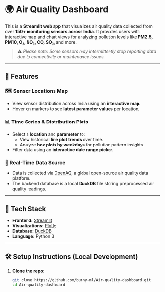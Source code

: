 # 🌍 Air Quality Dashboard

This is a **Streamlit web app** that visualizes air quality data collected from over **150+ monitoring sensors across India**. It provides users with interactive map and chart views for analyzing pollution levels like **PM2.5, PM10, O₃, NO₂, CO, SO₂**, and more.

> ⚠️ _Please note: Some sensors may intermittently stop reporting data due to connectivity or maintenance issues._

---

## 🚀 Features

### 🗺️ Sensor Locations Map
- View sensor distribution across India using an **interactive map**.
- Hover on markers to see **latest parameter values** per location.

### 📊 Time Series & Distribution Plots
- Select a **location** and **parameter** to:
  - View historical **line plot trends** over time.
  - Analyze **box plots by weekdays** for pollution pattern insights.
- Filter data using an **interactive date range picker**.

### 📡 Real-Time Data Source
- Data is collected via [OpenAQ](https://openaq.org/), a global open-source air quality data platform.
- The backend database is a local **DuckDB** file storing preprocessed air quality readings.

---

## 🧰 Tech Stack

- **Frontend:** [Streamlit](https://streamlit.io/)
- **Visualizations:** [Plotly](https://plotly.com/python/)
- **Database:** [DuckDB](https://duckdb.org/)
- **Language:** Python 3

---

## 🛠️ Setup Instructions (Local Development)

1. **Clone the repo**:
   ```bash
   git clone https://github.com/bunny-ml/Air-quality-dashboard.git
   cd Air-quality-dashboard
